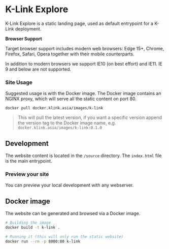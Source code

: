 # K-Link Explore

K-Link Explore is a static landing page, used as default entrypoint for a K-Link deployment.

**Browser Support**

Target browser support includes modern web browsers: Edge 15+, Chrome, Firefox, Safari, Opera together with their mobile counterparts.

In addition to modern browsers we support IE10 (on best effort) and IE11. IE 9 and below are not supported.


### Site Usage

Suggested usage is with the Docker image. The Docker image contains an NGINX proxy, which will serve all the static content on port 80.

```
docker pull docker.klink.asia/images/k-link
```

> This will pull the latest version, if you want a specific version append the version tag to the Docker image name, e.g. `docker.klink.asia/images/k-link:0.1.0`

## Development

The website content is located in the `/source` directory. The `index.html` file is the main entrypoint. 

### Preview your site

You can preview your local development with any webserver.

## Docker image

The website can be generated and browsed via a Docker image.
 
```bash
# Building the image
docker build -t k-link .

# Running it (this will only run the static website)
docker run --rm -p 8000:80 k-link
```

